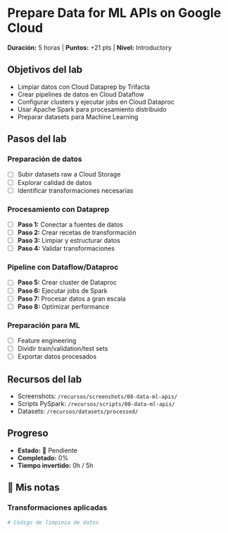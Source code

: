 # Prepare Data for ML APIs on Google Cloud

**Duración:** 5 horas | **Puntos:** +21 pts | **Nivel:** Introductory

## Objetivos del lab
- Limpiar datos con Cloud Dataprep by Trifacta
- Crear pipelines de datos en Cloud Dataflow
- Configurar clusters y ejecutar jobs en Cloud Dataproc
- Usar Apache Spark para procesamiento distribuido
- Preparar datasets para Machine Learning

## Pasos del lab

### Preparación de datos
- [ ] Subir datasets raw a Cloud Storage
- [ ] Explorar calidad de datos
- [ ] Identificar transformaciones necesarias

### Procesamiento con Dataprep
- [ ] **Paso 1:** Conectar a fuentes de datos
- [ ] **Paso 2:** Crear recetas de transformación
- [ ] **Paso 3:** Limpiar y estructurar datos
- [ ] **Paso 4:** Validar transformaciones

### Pipeline con Dataflow/Dataproc
- [ ] **Paso 5:** Crear cluster de Dataproc
- [ ] **Paso 6:** Ejecutar jobs de Spark
- [ ] **Paso 7:** Procesar datos a gran escala
- [ ] **Paso 8:** Optimizar performance

### Preparación para ML
- [ ] Feature engineering
- [ ] Dividir train/validation/test sets
- [ ] Exportar datos procesados

## Recursos del lab
- Screenshots: `/recursos/screenshots/08-data-ml-apis/`
- Scripts PySpark: `/recursos/scripts/08-data-ml-apis/`
- Datasets: `/recursos/datasets/processed/`

## Progreso
- **Estado:** 📅 Pendiente
- **Completado:** 0%
- **Tiempo invertido:** 0h / 5h

## 📝 Mis notas

### Transformaciones aplicadas
```python
# Código de limpieza de datos
